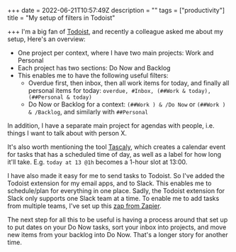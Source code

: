 +++
date = 2022-06-21T10:57:49Z
description = ""
tags = ["productivity"]
title = "My setup of filters in Todoist"

+++
I'm a big fan of [Todoist](www.todoist.com), and recently a colleague asked me about my setup, Here's an overview:

* One project per context, where I have two main projects: Work and Personal
* Each project has two sections: Do Now and Backlog
* This enables me to have the following useful filters:
  * Overdue first, then inbox, then all work items for today, and finally all personal items for today: `overdue, #Inbox, (##Work & today), (##Personal & today)`
  * Do Now or Backlog for a context: `(##Work ) & /Do Now` or `(##Work ) & /Backlog`, and similarly with `##Personal`

In addition, I have a separate main project for agendas with people, i.e. things I want to talk about with person X.

It's also worth mentioning the tool [Tascaly](https://www.tascaly.com/), which creates a calendar event for tasks that has a scheduled time of day, as well as a label for how long it'll take. E.g. `today at 13 @1h` becomes a 1-hour slot at 13:00.

I have also made it easy for me to send tasks to Todoist. So I've added the Todoist extension for my email apps, and to Slack. This enables me to schedule/plan for everything in one place. Sadly, the Todoist extension for Slack only supports one Slack team at a time. To enable me to add tasks from multiple teams, I've set up this [zap from Zapier](https://zapier.com/apps/slack/integrations/todoist/1580/add-new-saved-slack-messages-to-todoist-as-tasks).

The next step for all this to be useful is having a process around that set up to put dates on your Do Now tasks, sort your inbox into projects, and move new items from your backlog into Do Now. That's a longer story for another time.